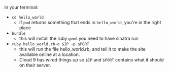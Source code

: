 In your terminal:
- `cd hello_world`
  - if `pwd` returns something that ends in `hello_world`, you're in the right place
- `bundle`
  - this will install the ruby `gem`s you need to have sinatra run
- `ruby hello_world.rb-o $IP -p $PORT`
  - this will run the file hello_world.rb, and tell it to make the site available online at a location.
  - Cloud 9 has wired things up so `$IP` and `$PORT` contains what it should on their server.